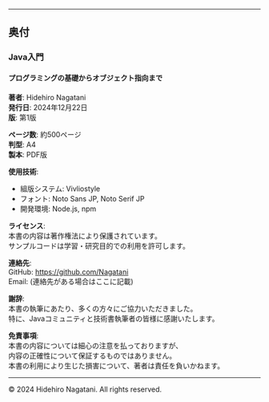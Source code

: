 <div class="colophon-page">

---

## 奥付

### Java入門
#### プログラミングの基礎からオブジェクト指向まで

<div class="colophon-info">

**著者**: Hidehiro Nagatani  
**発行日**: 2024年12月22日  
**版**: 第1版  

**ページ数**: 約500ページ  
**判型**: A4  
**製本**: PDF版  

**使用技術**:  
- 組版システム: Vivliostyle  
- フォント: Noto Sans JP, Noto Serif JP  
- 開発環境: Node.js, npm  

**ライセンス**:  
本書の内容は著作権法により保護されています。  
サンプルコードは学習・研究目的での利用を許可します。

**連絡先**:  
GitHub: https://github.com/Nagatani  
Email: (連絡先がある場合はここに記載)

**謝辞**:  
本書の執筆にあたり、多くの方々にご協力いただきました。  
特に、Javaコミュニティと技術書執筆者の皆様に感謝いたします。

**免責事項**:  
本書の内容については細心の注意を払っておりますが、  
内容の正確性について保証するものではありません。  
本書の利用により生じた損害について、著者は責任を負いかねます。

</div>

---

<div class="colophon-footer">
© 2024 Hidehiro Nagatani. All rights reserved.
</div>

</div>